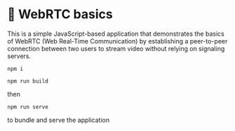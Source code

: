 # 🚀 WebRTC basics

This is a simple JavaScript-based application that demonstrates the basics of WebRTC (Web Real-Time Communication) by establishing a peer-to-peer connection between two users to stream video without relying on signaling servers.

```
npm i
```

```
npm run build
```

then

```
npm run serve
```

to bundle and serve the application
